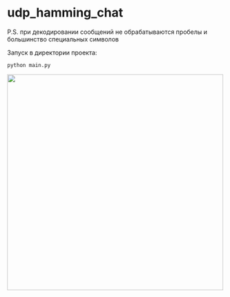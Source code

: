 # udp_hamming_chat

P.S. при декодировании сообщений не обрабатываются пробелы и большинство специальных символов 

Запуск в директории проекта:

`python main.py`


<img src="https://github.com/ovsyannikovas/udp_hamming_chat/assets/69316878/570c90cb-a8ab-4f3a-93e5-66de1b454091" width="500">
